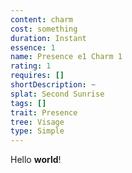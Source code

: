 ```yaml
---
content: charm
cost: something
duration: Instant
essence: 1
name: Presence e1 Charm 1
rating: 1
requires: []
shortDescription: ~
splat: Second Sunrise
tags: []
trait: Presence
tree: Visage
type: Simple
---
```


Hello **world**!

